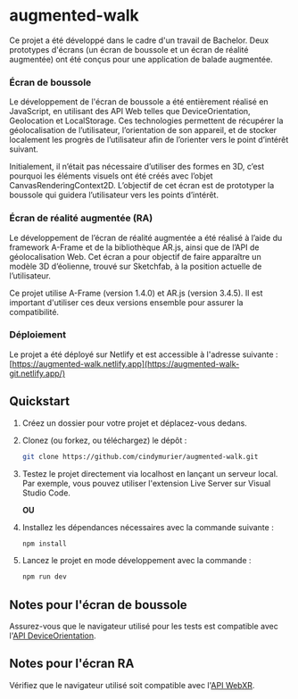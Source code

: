 # augmented-walk

Ce projet a été développé dans le cadre d'un travail de Bachelor. Deux prototypes d'écrans (un écran de boussole et un écran de réalité augmentée) ont été conçus pour une application de balade augmentée.

### Écran de boussole

Le développement de l'écran de boussole a été entièrement réalisé en JavaScript, en utilisant des API Web telles que DeviceOrientation, Geolocation et LocalStorage. Ces technologies permettent de récupérer la géolocalisation de l’utilisateur, l’orientation de son appareil, et de stocker localement les progrès de l’utilisateur afin de l’orienter vers le point d’intérêt suivant. 

Initialement, il n’était pas nécessaire d’utiliser des formes en 3D, c’est pourquoi les éléments visuels ont été créés avec l’objet CanvasRenderingContext2D. L’objectif de cet écran est de prototyper la boussole qui guidera l’utilisateur vers les points d’intérêt.

### Écran de réalité augmentée (RA)

Le développement de l’écran de réalité augmentée a été réalisé à l’aide du framework A-Frame et de la bibliothèque AR.js, ainsi que de l’API de géolocalisation Web. Cet écran a pour objectif de faire apparaître un modèle 3D d’éolienne, trouvé sur Sketchfab, à la position actuelle de l’utilisateur.

Ce projet utilise A-Frame (version 1.4.0) et AR.js (version 3.4.5). Il est important d'utiliser ces deux versions ensemble pour assurer la compatibilité.

### Déploiement

Le projet a été déployé sur Netlify et est accessible à l'adresse suivante : [https://augmented-walk.netlify.app](https://augmented-walk-git.netlify.app/)

## Quickstart

1. Créez un dossier pour votre projet et déplacez-vous dedans.
2. Clonez (ou forkez, ou téléchargez) le dépôt :

   ```bash
   git clone https://github.com/cindymurier/augmented-walk.git
   ```
3. Testez le projet directement via localhost en lançant un serveur local. Par exemple, vous pouvez utiliser l'extension Live Server sur Visual Studio Code.

   **OU**

4. Installez les dépendances nécessaires avec la commande suivante :

   ```bash
   npm install
   ```

5. Lancez le projet en mode développement avec la commande :

   ```bash
   npm run dev

## Notes pour l'écran de boussole

Assurez-vous que le navigateur utilisé pour les tests est compatible avec l'[API DeviceOrientation](https://developer.mozilla.org/en-US/docs/Web/API/Window/deviceorientationabsolute_event).

## Notes pour l'écran RA

Vérifiez que le navigateur utilisé soit compatible avec l'[API WebXR](https://caniuse.com/webxr).
